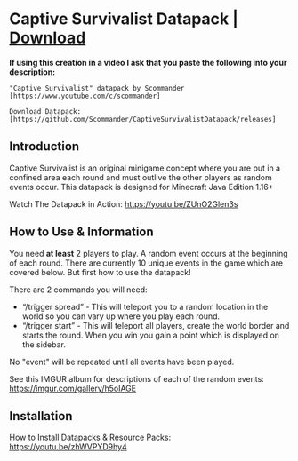 # Captive Survivalist Datapack | [Download](https://github.com/Scommander/CaptiveSurvivalistDatapack/releases)

**If using this creation in a video I ask that you paste the following into your description:**

    "Captive Survivalist" datapack by Scommander [https://www.youtube.com/c/scommander]

    Download Datapack: [https://github.com/Scommander/CaptiveSurvivalistDatapack/releases]

## Introduction

Captive Survivalist is an original minigame concept where you are put in a confined area each round and must outlive the other players as random events occur. This datapack is designed for Minecraft Java Edition 1.16+

Watch The Datapack in Action: https://youtu.be/ZUnO2Glen3s

## How to Use & Information

You need **at least** 2 players to play. A random event occurs at the beginning of each round. There are currently 10 unique events in the game which are covered below. But first how to use the datapack!

There are 2 commands you will need:
* “/trigger spread” - This will teleport you to a random location in the world so you can vary up where you play each round.
* “/trigger start” - This will teleport all players, create the world border and starts the round. When you win you gain a point which is displayed on the sidebar.

No "event" will be repeated until all events have been played.

See this IMGUR album for descriptions of each of the random events: https://imgur.com/gallery/h5oIAGE

## Installation

How to Install Datapacks & Resource Packs: https://youtu.be/zhWVPYD9hy4
